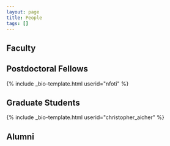 ```yaml
---
layout: page
title: People
tags: []
---
```


## Faculty

## Postdoctoral Fellows

{% include _bio-template.html userid="nfoti" %}

## Graduate Students

{% include _bio-template.html userid="christopher_aicher" %}

<!--- ## Undergraduate Students --->

## Alumni
